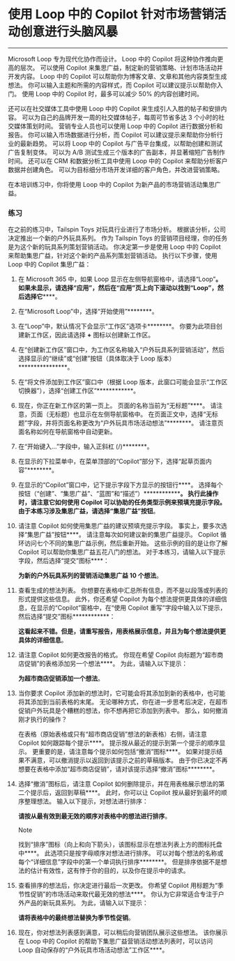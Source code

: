 # 使用 Loop 中的 Copilot 针对市场营销活动创意进行头脑风暴
---
Microsoft Loop 专为现代化协作而设计。 Loop 中的 Copilot 将这种协作推向更高的层次。 可以使用 Copilot 来集思广益，制定新的营销策略、计划市场活动并开发内容。 Loop 中的 Copilot 可以帮助你为博客文章、文章和其他内容类型生成想法。 你可以输入主题和所需的内容样式，而 Copilot 可以建议提示以帮助你入门。 使用 Loop 中的 Copilot 时，最多可以减少 50% 的内容创建时间。

还可以在社交媒体工具中使用 Loop 中的 Copilot 来生成引人入胜的帖子和安排内容。 可以为自己的品牌开发一周的社交媒体帖子，每周可节省多达 3 个小时的社交媒体策划时间。 营销专业人员也可以使用 Loop 中的 Copilot 进行数据分析和报告。 你可以输入市场数据进行分析，而 Copilot 可以建议提示来帮助你分析行业的最新趋势。 可以将 Loop 中的 Copilot 与广告平台集成，以帮助创建和测试广告复制变体。 可以为 A/B 测试生成三个版本的广告副本，并显著缩短广告制作时间。 还可以在 CRM 和数据分析工具中使用 Loop 中的 Copilot 来帮助分析客户数据并创建角色。 可以为目标细分市场开发详细的客户角色，并改进营销策略。

在本培训练习中，你将使用 Loop 中的 Copilot 为新产品的市场营销活动集思广益。

### 练习

在之前的练习中，Tailspin Toys 对玩具行业进行了市场分析。 根据该分析，公司决定推出一个新的户外玩具系列。 作为 Tailspin Toys 的营销项目经理，你的任务是为这个新的玩具系列策划营销活动。 你决定第一步是使用 Loop 中的 Copilot 来帮助集思广益，针对这个新的产品系列策划营销活动。 执行以下步骤，使用 Loop 中的 Copilot 集思广益：

1.  在 Microsoft 365 中，如果 Loop 显示在左侧导航窗格中，请选择“Loop”********。 如果未显示，请选择“应用”，然后在“应用”页上向下滚动以找到“Loop”，然后选择它************。
2.  在“Microsoft Loop”中，选择“开始使用”********。
3.  在“Loop”中，默认情况下会显示“工作区”选项卡********。 你要为此项目创建新工作区，因此请选择 **+** 图标以创建新工作区。
4.  在“创建新工作区”窗口中，为工作区名称输入“户外玩具系列营销活动”，然后选择显示的“继续”或“创建”按钮（具体取决于 Loop 版本）****************。
5.  在“将文件添加到工作区”窗口中（根据 Loop 版本，此窗口可能会显示“工作区切换器”），选择“创建工作区”************。
6.  现在，你正在新工作区的第一页上。 页面的名称当前为“无标题”****。 请注意，页面（无标题）也显示在左侧导航窗格中。 在页面正文中，选择“无标题”字段，并将页面名称更改为“户外玩具市场活动想法”********。 请注意页面名称如何在导航窗格中自动更新。
7.  在“开始键入...”字段中，输入正斜杠 (/)********。
8.  在显示的下拉菜单中，在菜单顶部的“Copilot”部分下，选择“起草页面内容”********。
9.  在显示的“Copilot”窗口中，记下提示字段下方显示的按钮行****。 选择每个按钮（“创建”、“集思广益”、“蓝图”和“描述”）****************。 执行此操作时，请注意它如何使用 Copilot 可以协助的任务类型示例来预填充提示字段。 由于本练习涉及集思广益，请选择“集思广益”按钮****。
10. 请注意 Copilot 如何使用集思广益的建议预填充提示字段。 事实上，要多次选择“集思广益”按钮****。 请注意每次如何建议新的集思广益提示。 Copilot 循环访问七个不同的集思广益示例，然后重新开始。 这些示例的目的是让你了解 Copilot 可以帮助你集思广益五花八门的想法。 对于本练习，请输入以下提示字段，然后选择“提交”图标****：
    
    **为新的户外玩具系列的营销活动集思广益 10 个想法**。
11. 查看生成的想法列表。 你想要在表格中汇总所有信息，而不是以段落或列表的形式提供这些信息。 此外，你还希望 Copilot 为每个想法提供更具体的详细信息，在显示的“Copilot”窗格中，在“使用 Copilot 重写”字段中输入以下提示，然后选择“提交”图标************：
    
    **这看起来不错。但是，请重写报告，用表格展示信息，并且为每个想法提供更具体的详细信息**。
12. 请注意 Copilot 如何更改报告的格式。 你现在希望 Copilot 向标题为“超市商店促销”的表格添加另一个想法****。 为此，请输入以下提示：
    
    **为超市商店促销添加一个想法**。
13. 当你要求 Copilot 添加新的想法时，它可能会将其添加到新的表格中，也可能将其添加到当前表格的末尾。 无论哪种方式，你在进一步思考后决定，在超市促销户外玩具是个糟糕的想法，你不想再把它添加到列表中。 那么，如何撤消刚才执行的操作？
    
    在表格（原始表格或只有“超市商店促销”想法的新表格）右侧，请注意 Copilot 如何跟踪每个提示****。 提示按从最近的提示到第一个提示的顺序显示。 更重要的是，请注意每个提示如何包括“撤消”图标****。 如果对提示结果不满意，可以撤消提示以返回到该提示之前的草稿版本。 由于你已决定不再想要在表格中添加“超市商店促销”，请对该提示选择“撤消”图标********。
14. 选择“撤消”图标后，请注意 Copilot 如何删除提示，并在用表格展示想法的第二个提示后，返回到草稿****。 此时，你可以让 Copilot 按从最好到最坏的顺序整理想法。 输入以下提示，对想法进行排序：
    
    **请按从最有效到最无效的顺序对表格中的想法进行排序**。
    
    > [!NOTE]
    > 找到“排序”图标（向上和向下箭头），该图标显示在想法列表上方的图标托盘中****。 此选项只是按字母顺序对想法进行排序。 可以对每个想法的名称或每个“详细信息”字段中的第一个单词执行排序********。 但是排序依据不是想法的估计有效性，这有悖于你的目的，以及你在提示中的请求。
15. 查看排序的想法后，你决定进行最后一次更改。 你希望 Copilot 用标题为“季节性促销”的市场活动来取代最无效的想法****。 你认为它非常适合专注于户外产品的新玩具系列。 为此，请输入以下提示：
    
    **请将表格中的最终想法替换为季节性促销**。
16. 现在，你对想法列表感到满意，可以稍后向营销团队展示这些想法。 该你展示在 Loop 中的 Copilot 的帮助下集思广益营销活动想法列表时，可以访问 Loop 自动保存的“户外玩具市场活动想法”工作区****。
